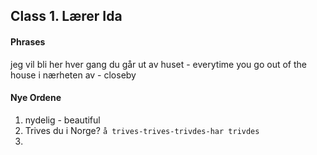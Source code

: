 
## Class 1. Lærer Ida

#### Phrases
jeg vil bli her
hver gang du går ut av huset - everytime you go out of the house 
i nærheten av - closeby


#### Nye Ordene

1. nydelig - beautiful
2. Trives du i Norge? `å trives-trives-trivdes-har trivdes`
3. 
